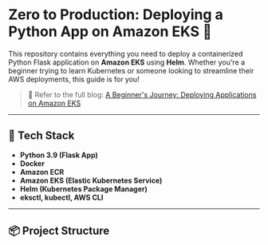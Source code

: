 # Zero to Production: Deploying a Python App on Amazon EKS 🚀

This repository contains everything you need to deploy a containerized Python Flask application on **Amazon EKS** using **Helm**. Whether you're a beginner trying to learn Kubernetes or someone looking to streamline their AWS deployments, this guide is for you!

> 📖 Refer to the full blog: [A Beginner's Journey: Deploying Applications on Amazon EKS](https://your-blog-link.com)

---

## 🧰 Tech Stack

- **Python 3.9 (Flask App)**
- **Docker**
- **Amazon ECR**
- **Amazon EKS (Elastic Kubernetes Service)**
- **Helm (Kubernetes Package Manager)**
- **eksctl, kubectl, AWS CLI**

---

## 📦 Project Structure


